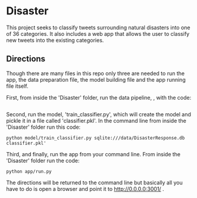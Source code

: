# Disaster

This project seeks to classify tweets surrounding natural disasters into one of 36 categories. It also includes a web app that allows the user to classify new tweets into the existing categories. 

## Directions 

Though there are many files in this repo only three are needed to run the app, the data preparation file, the model building file and the app running file itself. 

First, from inside the 'Disaster' folder, run the data pipeline, , with the code:

```python process_data.py disaster_messages.csv disaster_categories.csv DisasterResponse.db
```

Second, run the model, 'train_classifier.py', which will create the model and pickle it in a file called 'classifier.pkl'. In the command line from inside the 'Disaster' folder run this code: 
```
python model/train_classifier.py sqlite:///data/DisasterResponse.db classifier.pkl'
```
Third, and finally, run the app from your command line. From inside the 'Disaster' folder run the code:
```
python app/run.py
```
The directions will be returned to the command line but basically all you have to do is open a browser and point it to http://0.0.0.0:3001/ .

